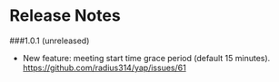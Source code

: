# Release Notes

###1.0.1 (unreleased)

* New feature: meeting start time grace period (default 15 minutes).  https://github.com/radius314/yap/issues/61